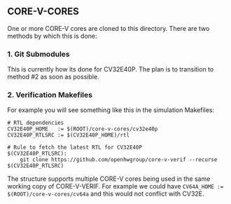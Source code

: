 ## CORE-V-CORES
One or more CORE-V cores are cloned to this directory.  There are two methods
by which this is done:

### 1. Git Submodules
This is currently how its done for CV32E40P.  The plan is to transition to
method #2 as soon as possible.

### 2. Verification Makefiles
For example you will see something like this in the simulation
Makefiles:
```
# RTL dependencies
CV32E40P_HOME   := $(ROOT)/core-v-cores/cv32e40p
CV32E40P_RTLSRC := $(CV32E40P_HOME)/rtl 

# Rule to fetch the latest RTL for CV32E40P
$(CV32E40P_RTLSRC):
	git clone https://github.com/openhwgroup/core-v-verif --recurse $(CV32E40P_RTLSRC)
```
The structure supports multiple CORE-V cores being used in the same working copy
of CORE-V-VERIF.  For example we could have
`CV64A_HOME := $(ROOT)/core-v-cores/cv64a` and this would not conflict with CV32E.
